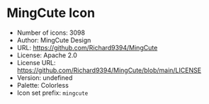 # MingCute Icon

- Number of icons: 3098
- Author: MingCute Design
- URL: https://github.com/Richard9394/MingCute
- License: Apache 2.0
- License URL: https://github.com/Richard9394/MingCute/blob/main/LICENSE
- Version: undefined
- Palette: Colorless
- Icon set prefix: `mingcute`
